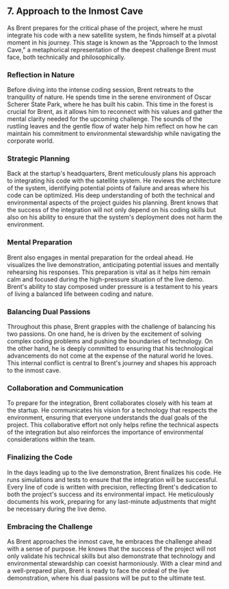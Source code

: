 ## 7. Approach to the Inmost Cave

As Brent prepares for the critical phase of the project, where he must integrate his code with a new satellite system, he finds himself at a pivotal moment in his journey. This stage is known as the "Approach to the Inmost Cave," a metaphorical representation of the deepest challenge Brent must face, both technically and philosophically.

### Reflection in Nature
Before diving into the intense coding session, Brent retreats to the tranquility of nature. He spends time in the serene environment of Oscar Scherer State Park, where he has built his cabin. This time in the forest is crucial for Brent, as it allows him to reconnect with his values and gather the mental clarity needed for the upcoming challenge. The sounds of the rustling leaves and the gentle flow of water help him reflect on how he can maintain his commitment to environmental stewardship while navigating the corporate world.

### Strategic Planning
Back at the startup's headquarters, Brent meticulously plans his approach to integrating his code with the satellite system. He reviews the architecture of the system, identifying potential points of failure and areas where his code can be optimized. His deep understanding of both the technical and environmental aspects of the project guides his planning. Brent knows that the success of the integration will not only depend on his coding skills but also on his ability to ensure that the system's deployment does not harm the environment.

### Mental Preparation
Brent also engages in mental preparation for the ordeal ahead. He visualizes the live demonstration, anticipating potential issues and mentally rehearsing his responses. This preparation is vital as it helps him remain calm and focused during the high-pressure situation of the live demo. Brent's ability to stay composed under pressure is a testament to his years of living a balanced life between coding and nature.

### Balancing Dual Passions
Throughout this phase, Brent grapples with the challenge of balancing his two passions. On one hand, he is driven by the excitement of solving complex coding problems and pushing the boundaries of technology. On the other hand, he is deeply committed to ensuring that his technological advancements do not come at the expense of the natural world he loves. This internal conflict is central to Brent's journey and shapes his approach to the inmost cave.

### Collaboration and Communication
To prepare for the integration, Brent collaborates closely with his team at the startup. He communicates his vision for a technology that respects the environment, ensuring that everyone understands the dual goals of the project. This collaborative effort not only helps refine the technical aspects of the integration but also reinforces the importance of environmental considerations within the team.

### Finalizing the Code
In the days leading up to the live demonstration, Brent finalizes his code. He runs simulations and tests to ensure that the integration will be successful. Every line of code is written with precision, reflecting Brent's dedication to both the project's success and its environmental impact. He meticulously documents his work, preparing for any last-minute adjustments that might be necessary during the live demo.

### Embracing the Challenge
As Brent approaches the inmost cave, he embraces the challenge ahead with a sense of purpose. He knows that the success of the project will not only validate his technical skills but also demonstrate that technology and environmental stewardship can coexist harmoniously. With a clear mind and a well-prepared plan, Brent is ready to face the ordeal of the live demonstration, where his dual passions will be put to the ultimate test.

